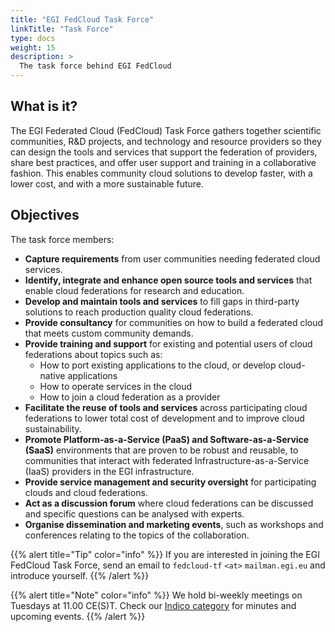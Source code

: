 ```yaml
---
title: "EGI FedCloud Task Force"
linkTitle: "Task Force"
type: docs
weight: 15
description: >
  The task force behind EGI FedCloud
---
```


## What is it?

The EGI Federated Cloud (FedCloud) Task Force gathers together scientific
communities, R&D projects, and technology and resource providers so they can
design the tools and services that support the federation of providers,
share best practices, and offer user support and training in a
collaborative fashion. This enables community cloud solutions to develop
faster, with a lower cost, and with a more sustainable future.

## Objectives

The task force members:

- **Capture requirements** from user communities needing federated cloud
  services.
- **Identify, integrate and enhance open source tools and services** that
  enable cloud federations for research and education.
- **Develop and maintain tools and services** to fill gaps in third-party
  solutions to reach production quality cloud federations.
- **Provide consultancy** for communities on how to build a federated cloud
  that meets custom community demands.
- **Provide training and support** for existing and potential users of cloud
  federations about topics such as:
    - How to port existing applications to the cloud, or develop cloud-native
      applications
    - How to operate services in the cloud
    - How to join a cloud federation as a provider
- **Facilitate the reuse of tools and services** across participating cloud
  federations to lower total cost of development and to improve cloud
  sustainability.
- **Promote Platform-as-a-Service (PaaS) and Software-as-a-Service (SaaS)**
  environments that are proven to be robust and reusable, to communities that
  interact with federated Infrastructure-as-a-Service (IaaS) providers in the
  EGI infrastructure.
- **Provide service management and security oversight** for participating
  clouds and cloud federations.
- **Act as a discussion forum** where cloud federations can be discussed and
  specific questions can be analysed with experts.
- **Organise dissemination and marketing events**, such as workshops and
  conferences relating to the topics of the collaboration.

{{% alert title="Tip" color="info" %}} If you are interested in joining the
EGI FedCloud Task Force, send an email to
`fedcloud-tf` `<at>` `mailman.egi.eu` and introduce yourself.
{{% /alert %}}

{{% alert title="Note" color="info" %}} We hold bi-weekly meetings on Tuesdays
at 11.00 CE(S)T. Check our
[Indico category](https://indico.egi.eu/indico/categoryDisplay.py?categId=159)
for minutes and upcoming events.
{{% /alert %}}
